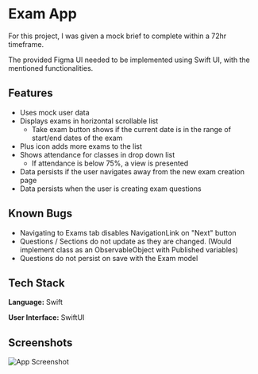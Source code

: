 
# Exam App

For this project, I was given a mock brief to complete within a 72hr timeframe. 

The provided Figma UI needed to be implemented using Swift UI, with the mentioned functionalities.


## Features

- Uses mock user data
- Displays exams in horizontal scrollable list
    - Take exam button shows if the current date is in the range of start/end dates of the exam
- Plus icon adds more exams to the list
- Shows attendance for classes in drop down list
    - If attendance is below 75%, a view is presented
- Data persists if the user navigates away from the new exam creation page
- Data persists when the user is creating exam questions

## Known Bugs
- Navigating to Exams tab disables NavigationLink on "Next" button
- Questions / Sections do not update as they are changed. (Would implement class as an ObservableObject with Published variables)
- Questions do not persist on save with the Exam model


## Tech Stack

**Language:** Swift

**User Interface:** SwiftUI 


## Screenshots
![App Screenshot](http://imageshack.com/a/img924/4771/1P6d3F.png)



